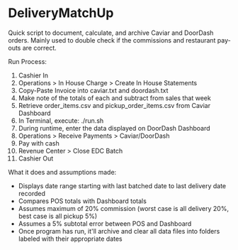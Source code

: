 # DeliveryMatchUp
Quick script to document, calculate, and archive Caviar and DoorDash orders. Mainly used to double check if the commissions and restaurant pay-outs are correct.

Run Process:
1. Cashier In
2. Operations > In House Charge > Create In House Statements
3. Copy-Paste Invoice into caviar.txt and doordash.txt
4. Make note of the totals of each and subtract from sales that week
5. Retrieve order_items.csv and pickup_order_items.csv from Caviar Dashboard
6. In Terminal, execute: ./run.sh
7. During runtime, enter the data displayed on DoorDash Dashboard
8. Operations > Receive Payments > Caviar/DoorDash
9. Pay with cash
10. Revenue Center > Close EDC Batch
11. Cashier Out

What it does and assumptions made:
- Displays date range starting with last batched date to last delivery date recorded
- Compares POS totals with Dashboard totals
- Assumes maximum of 20% commission (worst case is all delivery 20%, best case is all pickup 5%)
- Assumes a 5% subtotal error between POS and Dashboard
- Once program has run, it'll archive and clear all data files into folders labeled with their appropriate dates
